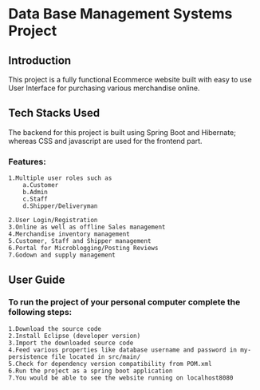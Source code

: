 # Data Base Management Systems Project
## Introduction
This project is a fully functional Ecommerce website built with easy to use User Interface for purchasing various merchandise online.

## Tech Stacks Used
The backend for this project is built using Spring Boot and Hibernate; whereas CSS and javascript are used for the frontend part.

### Features:
	1.Multiple user roles such as
		a.Customer
		b.Admin
		c.Staff
		d.Shipper/Deliveryman

	2.User Login/Registration
	3.Online as well as offline Sales management
	4.Merchandise inventory management
	5.Customer, Staff and Shipper management
	6.Portal for Microblogging/Posting Reviews
	7.Godown and supply management

## User Guide
### To run the project of your personal computer complete the following steps:
	1.Download the source code
	2.Install Eclipse (developer version)
	3.Import the downloaded source code
	4.Feed various properties like database username and password in my-persistence file located in src/main/
	5.Check for dependency version compatibility from POM.xml
	6.Run the project as a spring boot application 
	7.You would be able to see the website running on localhost8080
